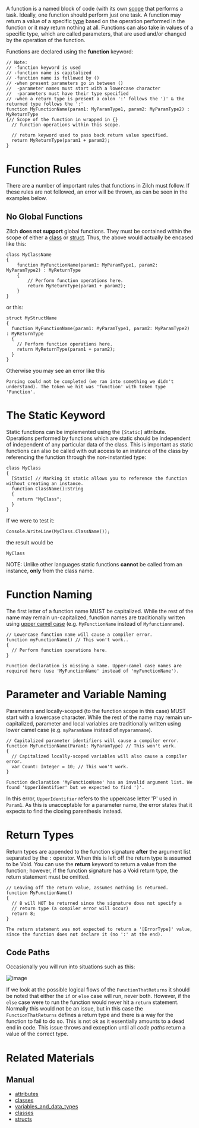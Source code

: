 A function is a named block of code (with its own [scope](https://github.com/zeroengineteam/ZeroDocs/blob/master/zero_editor_documentation/zeromanual/zilch_in_zero/variables_and_data_types.markdown#scope) that performs a task. Ideally, one function should perform just one task. A function may return a value of a specific [type](https://github.com/zeroengineteam/ZeroDocs/blob/master/zero_editor_documentation/zeromanual/zilch_in_zero/variables_and_data_types.markdown) based on the operation performed in the function or it may return nothing at all. Functions can also take in values of a specific type, which are called parameters, that are used and/or changed by the operation of the function.

Functions are declared using the **function** keyword:
```lang=csharp, name=Function Declaration
// Note:
// -function keyword is used
// -function name is capitalized
// -function name is followed by ()
// -when present parameters go in between ()
//  -parameter names must start with a lowercase character
//  -parameters must have their type specified
// -when a return type is present a colon ':' follows the ')' & the returned type follows the ':'
function MyFunctionName(param1: MyParamType1, param2: MyParamType2) : MyReturnType
{// Scope of the function in wrapped in {}
  // function operations within this scope.
  
  // return keyword used to pass back return value specified.
  return MyReturnType(param1 + param2);
}
```

 # Function Rules

There are a number of important rules that functions in Zilch must follow. If these rules are not followed, an error will be thrown, as can be seen in the examples below. 

 ## No Global Functions
Zilch **does not support** global functions. They must be contained within the scope of either a [class](https://github.com/zeroengineteam/ZeroDocs/blob/master/zero_editor_documentation/zeromanual/zilch_in_zero/classes.markdown) or [struct](https://github.com/zeroengineteam/ZeroDocs/blob/master/zero_editor_documentation/zeromanual/zilch_in_zero/structs.markdown). Thus, the above would actually be encased like this:

```lang=csharp, name=Function Defined Within a Class
class MyClassName
{
    function MyFunctionName(param1: MyParamType1, param2: MyParamType2) : MyReturnType
    {
        // Perform function operations here.
        return MyReturnType(param1 + param2);
    }
}
```

or this:
```lang=csharp, name=Function Defined Within a Struct
struct MyStructName
{
  function MyFunctionName(param1: MyParamType1, param2: MyParamType2) : MyReturnType
  {
    // Perform function operations here.
    return MyReturnType(param1 + param2);
  }
}
```
Otherwise you may see an error like this

```name=Console Window
Parsing could not be completed (we ran into something we didn't understand). The token we hit was 'function' with token type 'Function'.
```

 # The Static Keyword
Static functions can be implemented using the `[Static]` attribute. Operations performed by functions which are static should be independent of independent of any particular data of the class. This is important as static functions can also be called with out access to an instance of the class by referencing the function through the non-instantied type:

```lang=csharp, name=Static Function
class MyClass
{
  [Static] // Marking it static allows you to reference the function without creating an instance.
  function ClassName():String
  {
    return "MyClass";
  }
}
```
If we were to test it:
```
Console.WriteLine(MyClass.ClassName());
```
the result would be

```name=ConsoleWindow
MyClass
```
NOTE: Unlike other languages static functions **cannot** be called from an instance, **only** from the class name.

 # Function Naming

The first letter of a function name MUST be capitalized. While the rest of the name may remain un-capitalized, function names are traditionally written using [upper camel case](https://en.wikipedia.org/wiki/Camel_case) (e.g. `MyFunctionName` instead of `Myfunctionname`).

```lang=csharp, name=Incorrect Function Name
// Lowercase function name will cause a compiler error.
function myFunctionName() // This won't work..
{
  // Perform function operations here.
}
```

```name=Console Window
Function declaration is missing a name. Upper-camel case names are required here (use 'MyFunctionName' instead of 'myFunctionName').
```

 # Parameter and Variable Naming

Parameters and locally-scoped (to the function scope in this case) MUST start with a lowercase character. While the rest of the name may remain un-capitalized, parameter and local variables are traditionally written using lower camel case (e.g. `myParamName` instead of `myparamname`).

```lang=csharp, name=Incorrect Parameter Name
// Capitalized parameter identifiers will cause a compiler error.
function MyFunctionName(Param1: MyParamType) // This won't work.
{
  // Capitalized locally-scoped variables will also cause a compiler error.
  var Count: Integer = 10; // This won't work.
}
```

```name=Console Window
Function declaration 'MyFunctionName' has an invalid argument list. We found 'UpperIdentifier' but we expected to find ')'.
```
In this error, `UpperIdentifier` refers to the uppercase letter 'P' used in `Param1`. As this is unacceptable for a parameter name, the error states that it expects to find the closing parenthesis instead.

 # Return Types

Return types are appended to the function signature **after** the argument list separated by the `:` operator. When this is left off the return type is assumed to be Void. You can use the **return** keyword to return a value from the function; however, if the function signature has a Void return type, the return statement must be omitted.

```lang=csharp, name=Using return Without Specifying Return Type
// Leaving off the return value, assumes nothing is returned.
function MyFunctionName()
{
  // 8 will NOT be returned since the signature does not specify a 
  // return type (a compiler error will occur)
  return 8;
}
```

```name=Console Window
The return statement was not expected to return a '[ErrorType]' value, since the function does not declare it (no ':' at the end).
```

 ## Code Paths
Occasionally you will run into situations such as this:


![image](https://media.githubusercontent.com/media/zeroengineteam/ZeroFiles/master/doc_files/66750.png)

If we look at the possible logical flows of the `FunctionThatReturns` it should be noted that either the `if` or `else` case will run, never both. However, if the `else` case were to run the function would never hit a `return` statement. Normally this would not be an issue, but in this case the `FunctionThatReturns` defines a return type and there is a way for the function to fail to do so. This is not ok as it essentially amounts to a dead end in code. This issue throws and exception until all *code paths* return a value of the correct type.

 # Related Materials
 ## Manual
- [attributes](https://github.com/zeroengineteam/ZeroDocs/blob/master/zero_editor_documentation/zeromanual/zilch_in_zero/attributes.markdown)
- [classes](https://github.com/zeroengineteam/ZeroDocs/blob/master/zero_editor_documentation/zeromanual/zilch_in_zero/classes.markdown)
- [variables_and_data_types](https://github.com/zeroengineteam/ZeroDocs/blob/master/zero_editor_documentation/zeromanual/zilch_in_zero/variables_and_data_types.markdown)
- [classes](https://github.com/zeroengineteam/ZeroDocs/blob/master/zero_editor_documentation/zeromanual/zilch_in_zero/classes.markdown)
- [structs](https://github.com/zeroengineteam/ZeroDocs/blob/master/zero_editor_documentation/zeromanual/zilch_in_zero/structs.markdown)
 

 